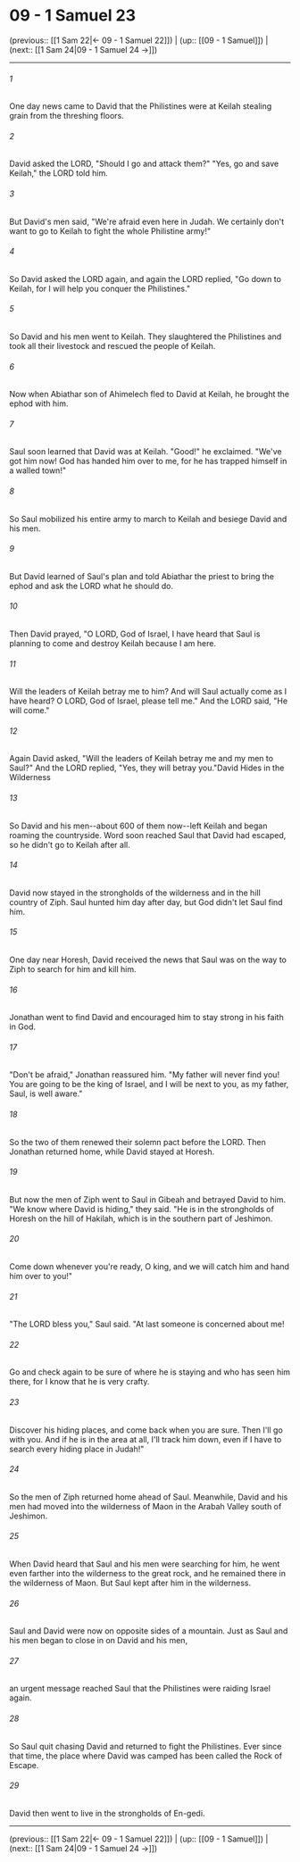 # 09 - 1 Samuel 23

(previous:: [[1 Sam 22|← 09 - 1 Samuel 22]]) | (up:: [[09 - 1 Samuel]]) | (next:: [[1 Sam 24|09 - 1 Samuel 24 →]])

***


###### 1 
One day news came to David that the Philistines were at Keilah stealing grain from the threshing floors. 

###### 2 
David asked the LORD, "Should I go and attack them?" "Yes, go and save Keilah," the LORD told him. 

###### 3 
But David's men said, "We're afraid even here in Judah. We certainly don't want to go to Keilah to fight the whole Philistine army!" 

###### 4 
So David asked the LORD again, and again the LORD replied, "Go down to Keilah, for I will help you conquer the Philistines." 

###### 5 
So David and his men went to Keilah. They slaughtered the Philistines and took all their livestock and rescued the people of Keilah. 

###### 6 
Now when Abiathar son of Ahimelech fled to David at Keilah, he brought the ephod with him. 

###### 7 
Saul soon learned that David was at Keilah. "Good!" he exclaimed. "We've got him now! God has handed him over to me, for he has trapped himself in a walled town!" 

###### 8 
So Saul mobilized his entire army to march to Keilah and besiege David and his men. 

###### 9 
But David learned of Saul's plan and told Abiathar the priest to bring the ephod and ask the LORD what he should do. 

###### 10 
Then David prayed, "O LORD, God of Israel, I have heard that Saul is planning to come and destroy Keilah because I am here. 

###### 11 
Will the leaders of Keilah betray me to him? And will Saul actually come as I have heard? O LORD, God of Israel, please tell me." And the LORD said, "He will come." 

###### 12 
Again David asked, "Will the leaders of Keilah betray me and my men to Saul?" And the LORD replied, "Yes, they will betray you."David Hides in the Wilderness 

###### 13 
So David and his men--about 600 of them now--left Keilah and began roaming the countryside. Word soon reached Saul that David had escaped, so he didn't go to Keilah after all. 

###### 14 
David now stayed in the strongholds of the wilderness and in the hill country of Ziph. Saul hunted him day after day, but God didn't let Saul find him. 

###### 15 
One day near Horesh, David received the news that Saul was on the way to Ziph to search for him and kill him. 

###### 16 
Jonathan went to find David and encouraged him to stay strong in his faith in God. 

###### 17 
"Don't be afraid," Jonathan reassured him. "My father will never find you! You are going to be the king of Israel, and I will be next to you, as my father, Saul, is well aware." 

###### 18 
So the two of them renewed their solemn pact before the LORD. Then Jonathan returned home, while David stayed at Horesh. 

###### 19 
But now the men of Ziph went to Saul in Gibeah and betrayed David to him. "We know where David is hiding," they said. "He is in the strongholds of Horesh on the hill of Hakilah, which is in the southern part of Jeshimon. 

###### 20 
Come down whenever you're ready, O king, and we will catch him and hand him over to you!" 

###### 21 
"The LORD bless you," Saul said. "At last someone is concerned about me! 

###### 22 
Go and check again to be sure of where he is staying and who has seen him there, for I know that he is very crafty. 

###### 23 
Discover his hiding places, and come back when you are sure. Then I'll go with you. And if he is in the area at all, I'll track him down, even if I have to search every hiding place in Judah!" 

###### 24 
So the men of Ziph returned home ahead of Saul. Meanwhile, David and his men had moved into the wilderness of Maon in the Arabah Valley south of Jeshimon. 

###### 25 
When David heard that Saul and his men were searching for him, he went even farther into the wilderness to the great rock, and he remained there in the wilderness of Maon. But Saul kept after him in the wilderness. 

###### 26 
Saul and David were now on opposite sides of a mountain. Just as Saul and his men began to close in on David and his men, 

###### 27 
an urgent message reached Saul that the Philistines were raiding Israel again. 

###### 28 
So Saul quit chasing David and returned to fight the Philistines. Ever since that time, the place where David was camped has been called the Rock of Escape. 

###### 29 
David then went to live in the strongholds of En-gedi.

***

(previous:: [[1 Sam 22|← 09 - 1 Samuel 22]]) | (up:: [[09 - 1 Samuel]]) | (next:: [[1 Sam 24|09 - 1 Samuel 24 →]])

